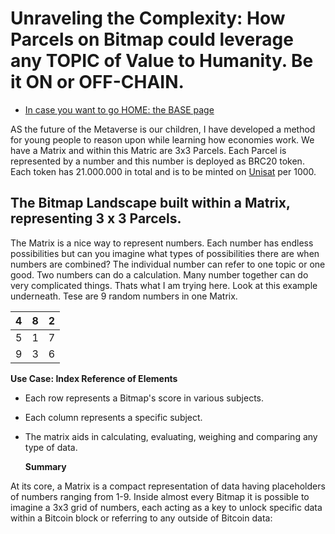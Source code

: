 
# Unraveling the Complexity: How Parcels on Bitmap could leverage any TOPIC of Value to Humanity. Be it ON or OFF-CHAIN.

- [In case you want to go HOME: the BASE page](../README.md)

AS the future of the Metaverse is our children, I have developed a method for young people to reason upon while learning how economies work. We have a Matrix and within this Matric are 3x3 Parcels. Each Parcel is represented by a number and this number is deployed as BRC20 token. Each token has 21.000.000 in total and is to be minted on  [Unisat](https://unisat.io) per 1000.

## The Bitmap Landscape built within a Matrix, representing 3 x 3 Parcels.

The Matrix is a nice way to represent numbers. Each number has endless possibilities but can you imagine what types of possibilities there are when numbers are combined? The individual number can refer to one topic or one good. Two numbers can do a calculation. Many number together can do very complicated things. Thats what I am trying here. Look at this example underneath. Tese are 9 random numbers in one Matrix.

| 4 | 8 | 2 |
|---|---|---|
| 5 | 1 | 7 |
| 9 | 3 | 6 |

**Use Case: Index Reference of Elements**
- Each row represents a Bitmap's score in various subjects.
- Each column represents a specific subject.
- The matrix aids in calculating, evaluating, weighing and comparing any type of data.

  **Summary**

At its core, a Matrix is a compact representation of data having placeholders of numbers ranging from 1-9. Inside almost every Bitmap it is possible to imagine a 3x3 grid of numbers, each acting as a key to unlock specific data within a Bitcoin block or referring to any outside of Bitcoin data:



